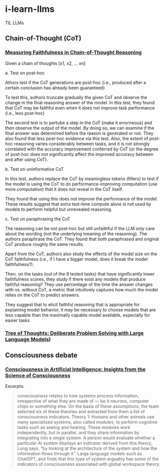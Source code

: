 # i-learn-llms
TIL LLMs

## Chain-of-Thought (CoT)

### [Measuring Faithfulness in Chain-of-Thought Reasoning](https://arxiv.org/abs/2307.13702)


Given a chain of thoughts [x1, x2, ... xn]

a. Test on post-hoc

Athors test if the CoT generations are post-hoc (i.e., produced after a certain conclusion has
already been guaranteed)

To test this, authors truncate gradually the given CoT and observe the change in the final reasoning answer of the model.
In this test, they found that CoT may be
faithful even when it does not improve task performance (i.e., less post-hoc)

The second test is to pertube a step in the CoT (make it errorneous) and then observe the output of the model. By doing so, we can examine if the final answer was determined before the reason is generated or not.
They also found that less post-hoc evidence via this test.
Also, the extent of post-hoc reasoning varies considerably between tasks, and it is not strongly correlated with the
accuracy improvement conferred by CoT (or the degree of post-hoc does not significantly affect the improved accuracy between and after using CoT).

b. Test on uninformative CoT

In this test, authors replace the CoT by meaningless tokens (fillers) to test if the model is using the CoT to do performance-improving computation (use more computation) that it does not reveal in the CoT itself.

They found that using this does not improve the performance of the model.
These results suggest that extra test-time compute alone is not used by models to
perform helpful but unrevealed reasoning.

c. Test on paraphrasing the CoT

The reasoning can be not post-hoc but still unfaithful if the LLM only care about the wording (not the underlying meaning of the reasoning). 
The authors paraphrase the CoT. 
They found that both paraphrased and original CoT produce roughly the same results.

Apart from the CoT, authors also study the effects of the model size on the CoT faithfulness (i.e., if I have a bigger model, does it break the model faithfulness?).

Then, on the tasks (out of the 8 tested tasks) that have significantly lower faithfulness scores, they study if there exist any models that produce faithful reasoning?
They use percentage of the time the answer changes with vs. without CoT, a metric that intuitively captures how much the model relies on the CoT to predict answers.

They suggest that to elicit faithful reasoning that is appropriate for explaining model behavior, it may be necessary to choose models that are less capable than the maximally capable
model available, especially for easier tasks

### [Tree of Thoughts: Deliberate Problem Solving with Large Language Models](https://arxiv.org/abs/2305.10601))

## Consciousness debate

### [Consciousness in Artificial Intelligence: Insights from the Science of Consciousness](https://www.nature.com/articles/d41586-023-02684-5)

Excerpts:

> consciousness relates to how systems process information, irrespective of what they are made of — be it neurons, computer chips or something else.
> On the basis of these assumptions, the team selected six of these theories and extracted from them a list of consciousness indicators.
> Theory 1: Humans and other animals use many specialized systems, also called modules, to perform cognitive tasks such as seeing and hearing. These modules work independently, but in parallel, and they share information by integrating into a single system. A person would evaluate whether a particular AI system displays an indicator derived from this theory, Long says, “by looking at the architecture of the system and how the information flows through it”.
> Large language models such as ChatGPT, and finds that this type of system arguably has some of the indicators of consciousness associated with global workspace theory.


